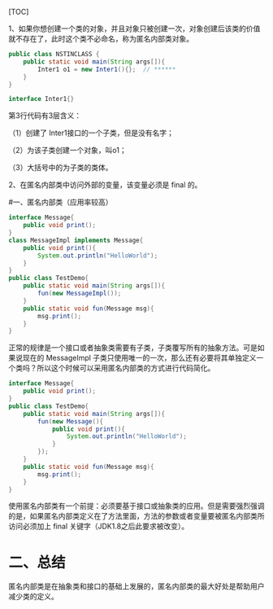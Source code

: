 [TOC]

1、如果你想创建一个类的对象，并且对象只被创建一次，对象创建后该类的价值就不存在了，此时这个类不必命名，称为匿名内部类对象。

```java
public class NSTINCLASS {
    public static void main(String args[]){
        Inter1 o1 = new Inter1(){};  // ******
    }
}

interface Inter1{}
```

第3行代码有3层含义：

（1）创建了 Inter1接口的一个子类，但是没有名字；

（2）为该子类创建一个对象，叫o1；

（3）大括号中的为子类的类体。

2、在匿名内部类中访问外部的变量，该变量必须是 final 的。

#一、匿名内部类（应用率较高）

```java
interface Message{
	public void print();
}
class MessageImpl implements Message{
	public void print(){
		System.out.println("HelloWorld");
	}
}
public class TestDemo{
	public static void main(String args[]){
		fun(new MessageImpl());
	}
	public static void fun(Message msg){
		msg.print();
	}
}
```

​	正常的规律是一个接口或者抽象类需要有子类，子类覆写所有的抽象方法。可是如果说现在的 MessageImpl 子类只使用唯一的一次，那么还有必要将其单独定义一个类吗？所以这个时候可以采用匿名内部类的方式进行代码简化。

```java
interface Message{
	public void print();
}
public class TestDemo{
	public static void main(String args[]){
		fun(new Message(){
			public void print(){
				System.out.println("HelloWorld");
			}
		});
	}
	public static void fun(Message msg){
		msg.print();
	}
}
```

​	使用匿名内部类有一个前提：必须要基于接口或抽象类的应用。但是需要强烈强调的是，如果匿名内部类定义在了方法里面，方法的参数或者变量要被匿名内部类所访问必须加上 final 关键字（JDK1.8之后此要求被改变）。

# 二、总结

匿名内部类是在抽象类和接口的基础上发展的，匿名内部类的最大好处是帮助用户减少类的定义。